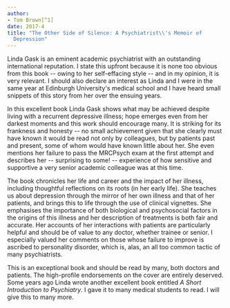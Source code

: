 ```yaml
---
author:
- Tom Brown[^1]
date: 2017-4
title: "The Other Side of Silence: A Psychiatrist\\'s Memoir of
  Depression"
---
```


Linda Gask is an eminent academic psychiatrist with an outstanding
international reputation. I state this upfront because it is none too
obvious from this book -- owing to her self-effacing style -- and in my
opinion, it is very relevant. I should also declare an interest as Linda
and I were in the same year at Edinburgh University\'s medical school
and I have heard small snippets of this story from her over the ensuing
years.

In this excellent book Linda Gask shows what may be achieved despite
living with a recurrent depressive illness; hope emerges even from her
darkest moments and this work should encourage many. It is striking for
its frankness and honesty -- no small achievement given that she clearly
must have known it would be read not only by colleagues, but by patients
past and present, some of whom would have known little about her. She
even mentions her failure to pass the MRCPsych exam at the first attempt
and describes her -- surprising to some! -- experience of how sensitive
and supportive a very senior academic colleague was at this time.

The book chronicles her life and career and the impact of her illness,
including thoughtful reflections on its roots (in her early life). She
teaches us about depression through the mirror of her own illness and
that of her patients, and brings this to life through the use of
clinical vignettes. She emphasises the importance of both biological and
psychosocial factors in the origins of this illness and her description
of treatments is both fair and accurate. Her accounts of her
interactions with patients are particularly helpful and should be of
value to any doctor, whether trainee or senior. I especially valued her
comments on those whose failure to improve is ascribed to personality
disorder, which is, alas, an all too common tactic of many
psychiatrists.

This is an exceptional book and should be read by many, both doctors and
patients. The high-profile endorsements on the cover are entirely
deserved. Some years ago Linda wrote another excellent book entitled *A
Short Introduction to Psychiatry*. I gave it to many medical students to
read. I will give this to many more.

[^1]: **Tom Brown**, retired psychiatrist, UK; email:
    <t.m.brown@blueyonder.co.uk>
